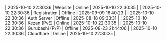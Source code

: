 | 2025-10-10 22:30:36 | Website | Online | 2025-10-10 22:30:35 |
| 2025-10-10 22:30:36 | Registration | Offline | 2025-09-09 16:40:23 |
| 2025-10-10 22:30:36 | Auth Server | Offline | 2025-08-18 09:33:31 |
| 2025-10-10 22:30:36 | Kezan (PvE) | Online | 2025-10-10 22:30:35 |
| 2025-10-10 22:30:36 | Gurubashi (PvP) | Offline | 2025-08-23 21:44:06 |
| 2025-10-10 22:30:36 | Cloudflare | Online | 2025-10-10 22:30:35 |
